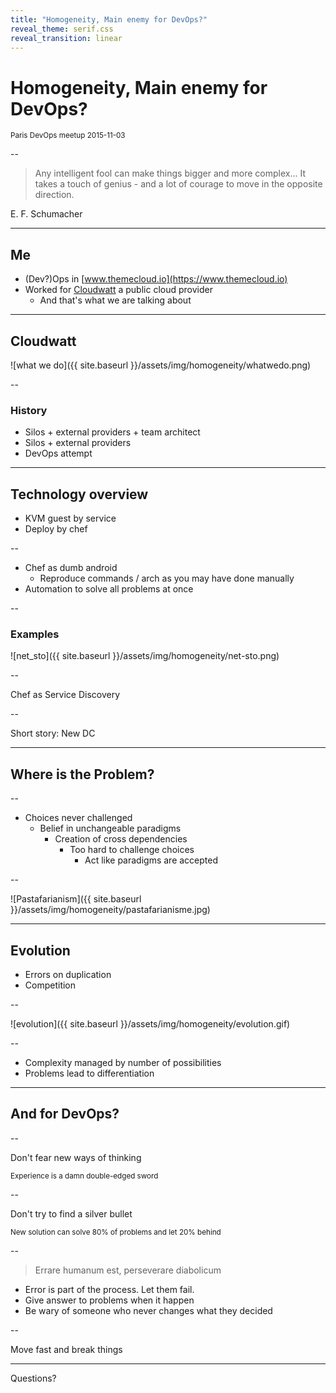 ```yaml
---
title: "Homogeneity, Main enemy for DevOps?"
reveal_theme: serif.css
reveal_transition: linear
---
```


# Homogeneity, Main enemy for DevOps?


<small>Paris DevOps meetup 2015-11-03</small>

--

> Any intelligent fool can make things bigger and more complex...
> It takes a touch of genius - and a lot of courage to move in the opposite direction.

E. F. Schumacher

---

## Me

- (Dev?)Ops in [www.themecloud.io](https://www.themecloud.io)
- Worked for [Cloudwatt](https://www.cloudwatt.com) a public cloud provider
  - And that's what we are talking about

---

## Cloudwatt

<p class="stretch">
![what we do]({{ site.baseurl }}/assets/img/homogeneity/whatwedo.png)
</p>

--

### History

- Silos + external providers + team architect
- Silos + external providers
- DevOps attempt

---

## Technology overview

- KVM guest by service
- Deploy by chef

--

- Chef as dumb android
  - Reproduce commands / arch as you may have done manually
- Automation to solve all problems at once

--

### Examples

<p class="stretch">
![net_sto]({{ site.baseurl }}/assets/img/homogeneity/net-sto.png)
</p>

--

Chef as Service Discovery

--

Short story: New DC

---

## Where is the Problem?

--

* Choices never challenged
  * Belief in unchangeable paradigms
    * Creation of cross dependencies
      * Too hard to challenge choices
        * Act like paradigms are accepted

--

<p class="stretch">
![Pastafarianism]({{ site.baseurl }}/assets/img/homogeneity/pastafarianisme.jpg)
</p>

---

## Evolution

- Errors on duplication
- Competition

--

<p class="stretch">
![evolution]({{ site.baseurl }}/assets/img/homogeneity/evolution.gif)
</p>

--

- Complexity managed by number of possibilities
- Problems lead to differentiation

---

## And for DevOps?

--

Don't fear new ways of thinking

<small>
Experience is a damn double-edged sword
</small>

--

Don't try to find a silver bullet

<small>
New solution can solve 80% of problems and let 20% behind
</small>

--

> Errare humanum est, perseverare diabolicum

- Error is part of the process. Let them fail.
- Give answer to problems when it happen
- Be wary of someone who never changes what they decided

--

Move fast and break things

---

Questions?
